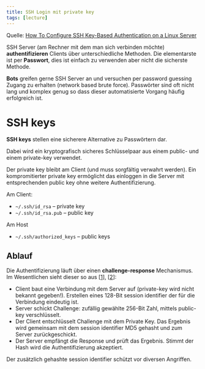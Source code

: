 ```yaml
---
title: SSH Login mit private key
tags: [lecture]
---
```




Quelle: [How To Configure SSH Key-Based Authentication on a Linux Server](https://www.digitalocean.com/community/tutorials/how-to-configure-ssh-key-based-authentication-on-a-linux-server)

SSH Server (am Rechner mit dem man sich verbinden möchte) **authentifizieren** Clients über unterschiedliche Methoden. Die elementarste ist per **Passwort**, dies ist einfach zu verwenden aber nicht die sicherste Methode.

**Bots** greifen gerne SSH Server an und versuchen per password guessing Zugang zu erhalten (network based brute force). Passwörter sind oft nicht lang und komplex genug so dass dieser automatisierte Vorgang häufig erfolgreich ist.

# SSH keys

**SSH keys** stellen eine sicherere Alternative zu Passwörtern dar.

Dabei wird ein kryptografisch sicheres Schlüsselpaar aus einem public- und einem private-key verwendet.

Der private key bleibt am Client (und muss sorgfältig verwahrt werden). Ein kompromitierter private key ermöglicht das einloggen in die Server mit entsprechenden public key ohne weitere Authentifizierung. 

Am Client:

- `~/.ssh/id_rsa` – private key
- `~/.ssh/id_rsa.pub` – public key

Am Host

- `~/.ssh/authorized_keys` – public keys



## Ablauf

Die Authentifizierung läuft über einen **challenge-response** Mechanismus. Im Wesentlichen sieht dieser so aus [[1](https://crypto.stackexchange.com/a/76662)], [[2](https://docstore.mik.ua/orelly/networking_2ndEd/ssh/ch03_04.htm#ch03-83508.html)]:

- Client baut eine Verbindung mit dem Server auf (private-key wird nicht bekannt gegeben!). Erstellen eines 128-Bit session identifier der für die Verbindung eindeutig ist.
- Server schickt Challenge: zufällig gewählte 256-Bit Zahl, mittels public-key verschlüsselt.
- Der Client entschlüsselt Challenge mit dem Private Key. Das Ergebnis wird gemeinsam mit dem session identifier MD5 gehasht und zum Server zurückgeschickt.
- Der Server empfängt die Response und prüft das Ergebnis. Stimmt der Hash wird die Authentifizierung akzeptiert.

Der zusätzlich gehashte session identifier schützt vor diversen Angriffen.





